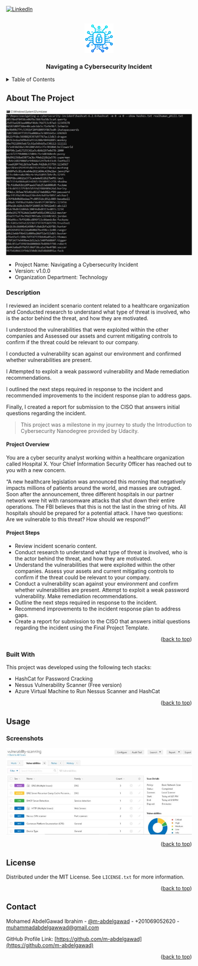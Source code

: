 <!-- PROJECT SHIELDS -->
<!--
*** I'm using markdown "reference style" links for readability.
*** Reference links are enclosed in brackets [ ] instead of parentheses ( ).
*** See the bottom of this document for the declaration of the reference variables
*** for contributors-url, forks-url, etc. This is an optional, concise syntax you may use.
*** https://www.markdownguide.org/basic-syntax/#reference-style-links
-->

<a name="readme-top"></a>

[![LinkedIn][linkedin-shield]][linkedin-url]



<!-- PROJECT LOGO -->
<br />
<div align="center">
    <img src="images/logo.png" alt="Logo" width="80" height="80">

  <h3 align="center">Navigating a Cybersecurity Incident</h3>

</div>



<!-- TABLE OF CONTENTS -->
<details>
  <summary>Table of Contents</summary>
  <ol>
    <li>
      <a href="#about-the-project">About The Project</a>
      <ul>
        <li><a href="#built-with">Built With</a></li>
      </ul>
    </li>
    <li><a href="#usage">Usage</a></li>
    <li><a href="#license">License</a></li>
    <li><a href="#contact">Contact</a></li>
  </ol>
</details>



<!-- ABOUT THE PROJECT -->
## About The Project

![cover]

* Project Name: Navigating a Cybersecurity Incident
* Version: v1.0.0
* Organization Department: Technology

### Description

I reviewed an incident scenario content related to a healthcare organization and
Conducted research to understand what type of threat is involved, 
who is the actor behind the threat, and how they are motivated.

I understood the vulnerabilities that were exploited within the other companies and 
Assessed our assets and current mitigating controls to confirm if the threat could be relevant to our company.

I conducted a vulnerability scan against our environment and confirmed whether 
vulnerabilities are present. 

I Attempted to exploit a weak password vulnerability and Made remediation recommendations.

I outlined the next steps required in response to the incident and recommended improvements to 
the incident response plan to address gaps.

Finally, I created a report for submission to the CISO that answers initial 
questions regarding the incident.

> This project was a milestone in my journey to study the Introduction 
to Cybersecurity Nanodegree provided by Udacity.

#### Project Overview

You are a cyber security analyst working within a healthcare organization 
called Hospital X. Your Chief Information Security Officer has reached out 
to you with a new concern.

“A new healthcare legislation was announced this morning that negatively 
impacts millions of patients around the world, and masses are outraged. 
Soon after the announcement, three different hospitals in our partner 
network were hit with ransomware attacks that shut down their entire 
operations. The FBI believes that this is not the last in the string of hits. 
All hospitals should be prepared for a potential attack. I have two questions: 
Are we vulnerable to this threat? How should we respond?”

#### Project Steps
* Review incident scenario content.
* Conduct research to understand what type of threat is involved, who is the 
actor behind the threat, and how they are motivated.
* Understand the vulnerabilities that were exploited within the other 
companies. Assess your assets and current mitigating controls to confirm if 
the threat could be relevant to your company.
* Conduct a vulnerability scan against your environment and confirm whether 
vulnerabilities are present. Attempt to exploit a weak password vulnerability. 
Make remediation recommendations.
* Outline the next steps required in response to the incident.
* Recommend improvements to the incident response plan to address gaps.
* Create a report for submission to the CISO that answers initial questions 
regarding the incident using the Final Project Template.

<p align="right">(<a href="#readme-top">back to top</a>)</p>


### Built With

This project was developed using the following tech stacks:

* HashCat for Password Cracking
* Nessus Vulnerability Scanner (Free version)
* Azure Virtual Machine to Run Nessus Scanner and HashCat

<p align="right">(<a href="#readme-top">back to top</a>)</p>


<!-- USAGE EXAMPLES -->
## Usage

### Screenshots

<img src="images/screenshot.jpg">

<p align="right">(<a href="#readme-top">back to top</a>)</p>

<!-- LICENSE -->
## License

Distributed under the MIT License. See `LICENSE.txt` for more information.

<p align="right">(<a href="#readme-top">back to top</a>)</p>



<!-- CONTACT -->
## Contact

Mohamed AbdelGawad Ibrahim - [@m-abdelgawad](https://www.linkedin.com/in/m-abdelgawad/) - +201069052620 - muhammadabdelgawwad@gmail.com

GitHub Profile Link: [https://github.com/m-abdelgawad](https://github.com/m-abdelgawad)

<p align="right">(<a href="#readme-top">back to top</a>)</p>



<!-- MARKDOWN LINKS & IMAGES -->
<!-- https://www.markdownguide.org/basic-syntax/#reference-style-links -->
[linkedin-shield]: https://img.shields.io/badge/-LinkedIn-black.svg?style=for-the-badge&logo=linkedin&colorB=555
[linkedin-url]: https://www.linkedin.com/in/m-abdelgawad/
[cover]: images/cover.jpg
